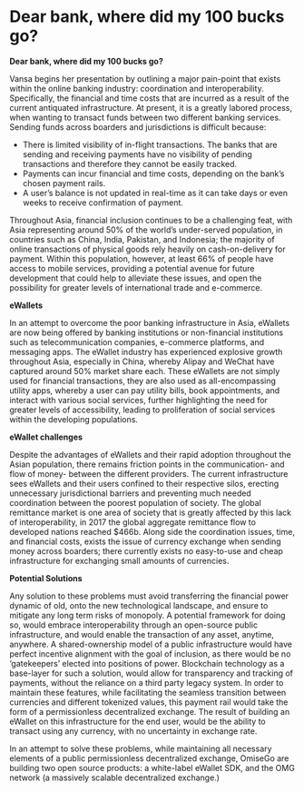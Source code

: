 # Dear bank, where did my 100 bucks go?

**Dear bank, where did my 100 bucks go?**

Vansa begins her presentation by outlining a major pain-point that exists within the online banking industry: coordination and interoperability. Specifically, the financial and time costs that are incurred as a result of the current antiquated infrastructure. At present, it is a greatly labored process, when wanting to transact funds between two different banking services. Sending funds across boarders and jurisdictions is difficult because:

* There is limited visibility of in-flight transactions. The banks that are sending and receiving payments have no visibility of pending transactions and therefore they cannot be easily tracked.
* Payments can incur financial and time costs, depending on the bank’s chosen payment rails.
* A user’s balance is not updated in real-time as it can take days or even weeks to receive confirmation of payment.

Throughout Asia, financial inclusion continues to be a challenging feat, with Asia representing around 50% of the world’s under-served population, in countries such as China, India, Pakistan, and Indonesia; the majority of online transactions of physical goods rely heavily on cash-on-delivery for payment. Within this population, however, at least 66% of people have access to mobile services, providing a potential avenue for future development that could help to alleviate these issues, and open the possibility for greater levels of international trade and e-commerce.

**eWallets**

In an attempt to overcome the poor banking infrastructure in Asia, eWallets are now being offered by banking institutions or non-financial institutions such as telecommunication companies, e-commerce platforms, and messaging apps. The eWallet industry has experienced explosive growth throughout Asia, especially in China, whereby Alipay and WeChat have captured around 50% market share each. These eWallets are not simply used for financial transactions, they are also used as all-encompassing utility apps, whereby a user can pay utility bills, book appointments, and interact with various social services, further highlighting the need for greater levels of accessibility, leading to proliferation of social services within the developing populations.

**eWallet challenges**

Despite the advantages of eWallets and their rapid adoption throughout the Asian population, there remains friction points in the communication- and flow of money- between the different providers. The current infrastructure sees eWallets and their users confined to their respective silos, erecting unnecessary jurisdictional barriers and preventing much needed coordination between the poorest population of society. The global remittance market is one area of society that is greatly affected by this lack of interoperability, in 2017 the global aggregate remittance flow to developed nations reached $466b. Along side the coordination issues, time, and financial costs, exists the issue of currency exchange when sending money across boarders; there currently exists no easy-to-use and cheap infrastructure for exchanging small amounts of currencies.

**Potential Solutions**

Any solution to these problems must avoid transferring the financial power dynamic of old, onto the new technological landscape, and ensure to mitigate any long term risks of monopoly. A potential framework for doing so, would embrace interoperability through an open-source public infrastructure, and would enable the transaction of any asset, anytime, anywhere. A shared-ownership model of a public infrastructure would have perfect incentive alignment with the goal of inclusion, as there would be no ‘gatekeepers’ elected into positions of power. Blockchain technology as a base-layer for such a solution, would allow for transparency and tracking of payments, without the reliance on a third party legacy system. In order to maintain these features, while facilitating the seamless transition between currencies and different tokenized values, this payment rail would take the form of a permissionless decentralized exchange. The result of building an eWallet on this infrastructure for the end user, would be the ability to transact using any currency, with no uncertainty in exchange rate.

In an attempt to solve these problems, while maintaining all necessary elements of a public permissionless decentralized exchange, OmiseGo are building two open source products: a white-label eWallet SDK, and the OMG network \(a massively scalable decentralized exchange.\)

